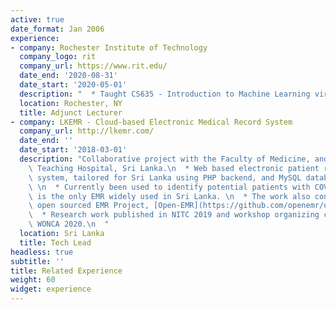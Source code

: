 ```yaml
---
active: true
date_format: Jan 2006
experience:
- company: Rochester Institute of Technology
  company_logo: rit
  company_url: https://www.rit.edu/
  date_end: '2020-08-31'
  date_start: '2020-05-01'
  description: "  * Taught CS635 - Introduction to Machine Learning virtually.\n  "
  location: Rochester, NY
  title: Adjunct Lecturer
- company: LKEMR - Cloud-based Electronic Medical Record System
  company_url: http://lkemr.com/
  date_end: ''
  date_start: '2018-03-01'
  description: "Collaborative project with the Faculty of Medicine, and Colombo North\
    \ Teaching Hospital, Sri Lanka.\n  * Web based electronic patient record management\
    \ system, tailored for Sri Lanka using PHP backend, and MySQL database on AWS.\
    \ \n  * Currently been used to identify potential patients with COVID-19, as it\
    \ is the only EMR widely used in Sri Lanka. \n  * The work also contributes to\
    \ open sourced EMR Project, [Open-EMR](https://github.com/openemr/openemr).\n\
    \  * Research work published in NITC 2019 and workshop organizing committee for\
    \ WONCA 2020.\n  "
  location: Sri Lanka
  title: Tech Lead
headless: true
subtitle: ''
title: Related Experience
weight: 60
widget: experience
---
```


